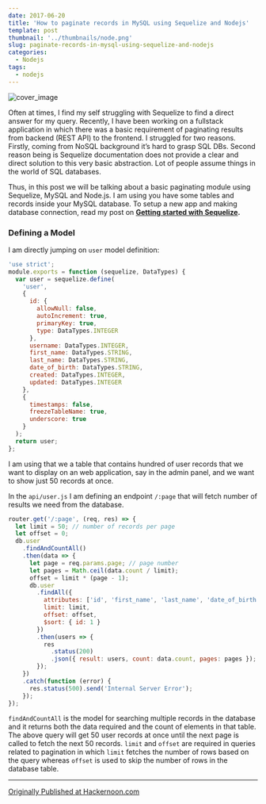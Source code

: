 ```yaml
---
date: 2017-06-20
title: 'How to paginate records in MySQL using Sequelize and Nodejs'
template: post
thumbnail: '../thumbnails/node.png'
slug: paginate-records-in-mysql-using-sequelize-and-nodejs
categories:
  - Nodejs
tags:
  - nodejs
---
```


![cover_image](https://miro.medium.com/max/1400/0*ShbzlvZjT-VI72oW.png)

Often at times, I find my self struggling with Sequelize to find a direct answer for my query. Recently, I have been working on a fullstack application in which there was a basic requirement of paginating results from backend (REST API) to the frontend. I struggled for two reasons. Firstly, coming from NoSQL background it’s hard to grasp SQL DBs. Second reason being is Sequelize documentation does not provide a clear and direct solution to this very basic abstraction. Lot of people assume things in the world of SQL databases.

Thus, in this post we will be talking about a basic paginating module using Sequelize, MySQL and Node.js. I am using you have some tables and records inside your MySQL database. To setup a new app and making database connection, read my post on [**Getting started with Sequelize**](https://hackernoon.com/getting-started-with-sequelize-for-nodejs-applications-2854c58ffb8c)**.**

### Defining a Model

I am directly jumping on `user` model definition:

```js
'use strict';
module.exports = function (sequelize, DataTypes) {
  var user = sequelize.define(
    'user',
    {
      id: {
        allowNull: false,
        autoIncrement: true,
        primaryKey: true,
        type: DataTypes.INTEGER
      },
      username: DataTypes.INTEGER,
      first_name: DataTypes.STRING,
      last_name: DataTypes.STRING,
      date_of_birth: DataTypes.STRING,
      created: DataTypes.INTEGER,
      updated: DataTypes.INTEGER
    },
    {
      timestamps: false,
      freezeTableName: true,
      underscore: true
    }
  );
  return user;
};
```

I am using that we a table that contains hundred of user records that we want to display on an web application, say in the admin panel, and we want to show just 50 records at once.

In the `api/user.js` I am defining an endpoint `/:page` that will fetch number of results we need from the database.

```js
router.get('/:page', (req, res) => {
  let limit = 50; // number of records per page
  let offset = 0;
  db.user
    .findAndCountAll()
    .then(data => {
      let page = req.params.page; // page number
      let pages = Math.ceil(data.count / limit);
      offset = limit * (page - 1);
      db.user
        .findAll({
          attributes: ['id', 'first_name', 'last_name', 'date_of_birth'],
          limit: limit,
          offset: offset,
          $sort: { id: 1 }
        })
        .then(users => {
          res
            .status(200)
            .json({ result: users, count: data.count, pages: pages });
        });
    })
    .catch(function (error) {
      res.status(500).send('Internal Server Error');
    });
});
```

`findAndCountAll` is the model for searching multiple records in the database and it returns both the data required and the count of elements in that table. The above query will get 50 user records at once until the next page is called to fetch the next 50 records. `limit` and `offset` are required in queries related to pagination in which `limit` fetches the number of rows based on the query whereas `offset` is used to skip the number of rows in the database table.

---

[Originally Published at Hackernoon.com](https://medium.com/hackernoon/how-to-paginate-records-in-mysql-using-sequelize-and-nodejs-a3465d12aad5)

